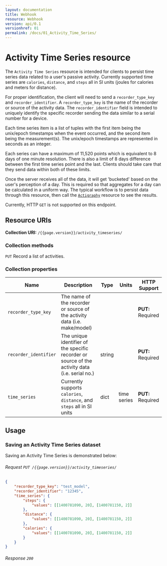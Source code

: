 ```yaml
---
layout: documentation
title: Webhook
resource: Webhook
version: api/0.1
versionhref: 01
permalink: /docs/01_Activity_Time_Series/
---
```


# Activity Time Series resource

The `Activity Time Series` resource is intended for clients to persist time series data related to a user's passive
activity.  Currently supported time series are `calories`, `distance`, and `steps` all in SI units (joules for calories
and meters for distance).

For proper identification, the client will need to send a `recorder_type_key` and `recorder_identifier`.  A
`recorder_type_key` is the name of the recorder or source of the activity data.  The `recorder_identifier` field is
intended to uniquely identify the specific recorder sending the data similar to a serial number for a device.

Each time series item is a list of tuples with the first item being the unix/epoch timestamps when the event occurred,
and the second item being the measurement(s).  The unix/epoch timestamps are represented in seconds as an integer.

Each series can have a maximum of 11,520 points which is equivalent to 8 days of one minute resolution.  There is also
a limit of 8 days difference between the first time series point and the last.  Clients should take care that they send
data within both of these limits.

Once the server receives all of the data, it will get 'bucketed' based on the user's perception of a day.  This is
required so that aggregates for a day can be calculated in a uniform way.  The typical workflow is to persist data
through this resource, then call the [`Actigraphy`](/docs/v71_Actigraphy) resource to see the results.

Currently, HTTP `GET` is not supported on this endpoint.

## Resource URIs

**Collection URI:** `/{{page.version}}/activity_timeseries/`

### Collection methods

`PUT` Record a list of activities.

### Collection properties

| Name                  | Description                                                                                      | Type   | Units       | HTTP Support       |
|-----------------------|--------------------------------------------------------------------------------------------------|--------|-------------|--------------------|
| `recorder_type_key`   |  The name of the recorder or source of the activity data (i.e. make/model)                       |        |             | **PUT:**  Required |
| `recorder_identifier` |  The unique identifier of the specific recorder or source of the activity data (i.e. serial no.) | string |             | **PUT:**  Required |
| `time_series`         |  Currently supports `calories`, `distance`, and `steps` all in SI units                          | dict   | time series | **PUT:**  Required |


## Usage

### Saving an Activity Time Series dataset

Saving an Activity Time Series is demonstrated below:

###### Request `PUT /{{page.version}}/activity_timeseries/`

```json
{
    "recorder_type_key": "test_model",
    "recorder_identifier": "12345",
    "time_series": {
        "steps": {
            "values": [[1400781090, 20], [1400781150, 2]]
        },
        "distance": {
            "values": [[1400781090, 20], [1400781150, 2]]
        },
        "calories": {
            "values": [[1400781090, 20], [1400781150, 2]]
        }
    }
}
```

###### Response `200`

